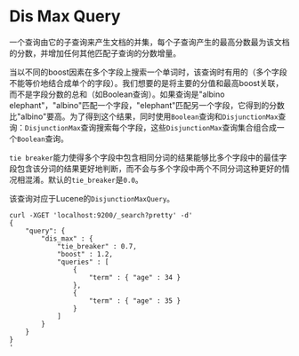 # Dis Max Query

一个查询由它的子查询来产生文档的并集，每个子查询产生的最高分数最为该文档的分数，并增加任何其他匹配子查询的分数增量。

当以不同的boost因素在多个字段上搜索一个单词时，该查询时有用的（多个字段不能等价地结合成单个的字段）。我们想要的是将主要的分值和最高boost关联，而不是字段分数的总和（如Boolean查询）。如果查询是"albino elephant"，"albino"匹配一个字段，"elephant"匹配另一个字段，它得到的分数比"albino"要高。为了得到这个结果，同时使用`Boolean`查询和`DisjunctionMax`查询：`DisjunctionMax`查询搜索每个字段，这些`DisjunctionMax`查询集合组合成一个`Boolean`查询。

`tie breaker`能力使得多个字段中包含相同分词的结果能够比多个字段中的最佳字段包含该分词的结果更好地判断，而不会与多个字段中两个不同分词这种更好的情况相混淆。默认的`tie_breaker`是`0.0`。

该查询对应于Lucene的`DisjunctionMaxQuery`。

```
curl -XGET 'localhost:9200/_search?pretty' -d'
{
    "query": {
        "dis_max" : {
            "tie_breaker" : 0.7,
            "boost" : 1.2,
            "queries" : [
                {
                    "term" : { "age" : 34 }
                },
                {
                    "term" : { "age" : 35 }
                }
            ]
        }
    }
}
'
```

